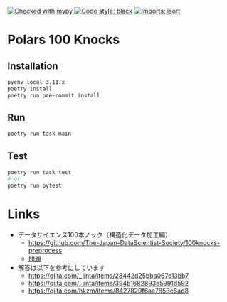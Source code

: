 [![Checked with mypy](https://www.mypy-lang.org/static/mypy_badge.svg)](https://mypy-lang.org/)
[![Code style: black](https://img.shields.io/badge/code%20style-black-000000.svg)](https://github.com/psf/black)
[![Imports: isort](https://img.shields.io/badge/%20imports-isort-%231674b1?style=flat&labelColor=ef8336)](https://pycqa.github.io/isort/)

# Polars 100 Knocks
## Installation
```sh
pyenv local 3.11.x
poetry install
poetry run pre-commit install
```
## Run
```sh
poetry run task main
```
## Test
```sh
poetry run task test
# or
poetry run pytest
```

# Links
- データサイエンス100本ノック（構造化データ加工編）
  - https://github.com/The-Japan-DataScientist-Society/100knocks-preprocess
  - [問題](https://github.com/The-Japan-DataScientist-Society/100knocks-preprocess/blob/3a42834163382c38362f4554be47ac3324fbe400/docker/work/answer/ans_preprocess_knock_Python.ipynb)
- 解答は以下を参考にしています
  - https://qiita.com/_jinta/items/28442d25bba067c13bb7
  - https://qiita.com/_jinta/items/394b1682893e5991d592
  - https://qiita.com/hkzm/items/8427829f6aa7853e6ad8
